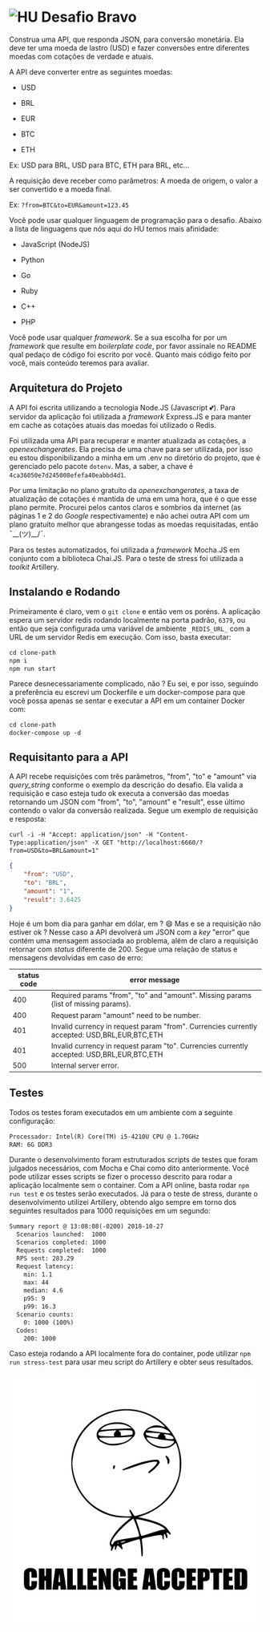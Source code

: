 # <img src="https://avatars1.githubusercontent.com/u/7063040?v=4&s=200.jpg" alt="HU" width="24" /> Desafio Bravo

  

Construa uma API, que responda JSON, para conversão monetária. Ela deve ter uma moeda de lastro (USD) e fazer conversões entre diferentes moedas com cotações de verdade e atuais.

  

A API deve converter entre as seguintes moedas:

- USD

- BRL

- EUR

- BTC

- ETH

  
  

Ex: USD para BRL, USD para BTC, ETH para BRL, etc...

  

A requisição deve receber como parâmetros: A moeda de origem, o valor a ser convertido e a moeda final.

  

Ex: `?from=BTC&to=EUR&amount=123.45`

  

Você pode usar qualquer linguagem de programação para o desafio. Abaixo a lista de linguagens que nós aqui do HU temos mais afinidade:

- JavaScript (NodeJS)

- Python

- Go

- Ruby

- C++

- PHP

  

Você pode usar qualquer _framework_. Se a sua escolha for por um _framework_ que resulte em _boilerplate code_, por favor assinale no README qual pedaço de código foi escrito por você. Quanto mais código feito por você, mais conteúdo teremos para avaliar.

  

## Arquitetura do Projeto

A API foi escrita utilizando a tecnologia Node.JS (Javascript :two_hearts:). Para servidor da aplicação foi utilizada a _framework_ Express.JS e para manter em cache as cotações atuais das moedas foi utilizado o Redis.

Foi utilizada uma API para recuperar e manter atualizada as cotações, a _openexchangerates_. Ela precisa de uma chave para ser utilizada, por isso eu estou disponibilizando a minha em um .env no diretório do projeto, que é gerenciado pelo pacote `dotenv`. Mas, a saber, a chave é `4ca36050e7d245008efefa40eabbd4d1`. 

Por uma limitação no plano gratuito da _openexchangerates_, a taxa de atualização de cotações é mantida de uma em uma hora, que é o que esse plano permite. Procurei pelos cantos claros e sombrios da internet (as páginas 1 e 2 do _Google_ respectivamente) e não achei outra API com um plano gratuito melhor que abrangesse todas as moedas requisitadas, então ¯\__(ツ)__/¯.

Para os testes automatizados, foi utilizada a _framework_ Mocha.JS em conjunto com a biblioteca Chai.JS. Para o teste de stress foi utilizada a _toolkit_ Artillery.   

## Instalando e Rodando  

Primeiramente é claro, vem o `git clone` e então vem os poréns.  A aplicação   espera um servidor redis rodando localmente na porta padrão, `6379`, ou então que seja configurada uma variável de ambiente `_REDIS_URL_`  com a URL de um servidor Redis em execução. Com isso, basta executar:  
```shell
cd clone-path
npm i
npm run start
```
Parece desnecessariamente complicado, não ? Eu sei, e por isso, seguindo a preferência eu escrevi um Dockerfile e um docker-compose para que você possa apenas se sentar e executar a API em um container Docker com: 
```shell
cd clone-path
docker-compose up -d
```
## Requisitanto para a API

A API recebe requisições com três parâmetros, "from", "to" e "amount" via _query_string_ conforme o exemplo da descrição do desafio. Ela valida a requisição e caso esteja tudo ok executa a conversão das moedas retornando um JSON com "from", "to", "amount" e "result", esse último contendo o valor da conversão realizada. Segue um exemplo de requisição e resposta: 
```shell
curl -i -H "Accept: application/json" -H "Content-Type:application/json" -X GET "http://localhost:6660/?from=USD&to=BRL&amount=1" 
```

``` json
{
    "from": "USD",
    "to": "BRL",
    "amount": "1",
    "result": 3.6425
}
```
Hoje é um bom dia para ganhar em dólar, em ? :smile:
Mas e se a requisição não estiver ok ? Nesse caso a API devolverá um JSON com  a _key_ "error" que contém uma mensagem associada ao problema, além de claro a requisição retornar com _status_ diferente de 200. 
Segue uma relação de status e mensagens devolvidas em caso de erro:

| status code   |  error message                          |
| ------------- | ------------------------------------------|
| 400           | Required params "from", "to" and "amount". Missing params {list of missing params}. |
| 400           | Request param "amount" need to be number. |
| 401           | Invalid currency in request param "from". Currencies currently accepted: USD,BRL,EUR,BTC,ETH |
| 401           | Invalid currency in request param "to". Currencies currently accepted: USD,BRL,EUR,BTC,ETH |
| 500           | Internal server error. |

## Testes
Todos os testes foram executados em um ambiente com a seguinte configuração:
```
Processador: Intel(R) Core(TM) i5-4210U CPU @ 1.70GHz
RAM: 6G DDR3
```

Durante o desenvolvimento foram estruturados scripts de testes que foram julgados necessários, com Mocha e Chai como dito anteriormente. Você pode utilizar esses scripts se fizer o processo descrito para rodar a aplicação localmente sem o container. Com a API online, basta rodar `npm run test` e os testes serão executados.
Já para o teste de stress, durante o desenvolvimento utilizei Artillery, obtendo algo sempre em torno dos seguintes resultados para 1000 requisições em um segundo: 

``` shell
Summary report @ 13:08:08(-0200) 2018-10-27
  Scenarios launched:  1000
  Scenarios completed: 1000
  Requests completed:  1000
  RPS sent: 283.29
  Request latency:
    min: 1.1
    max: 44
    median: 4.6
    p95: 9
    p99: 16.3
  Scenario counts:
    0: 1000 (100%)
  Codes:
    200: 1000
```
Caso esteja rodando a API localmente fora do container, pode utilizar `npm run stress-test` para usar meu script do Artillery e obter seus resultados.

<p  align="center">

<img  src="ca.jpg"  alt="Challange accepted" />

</p>